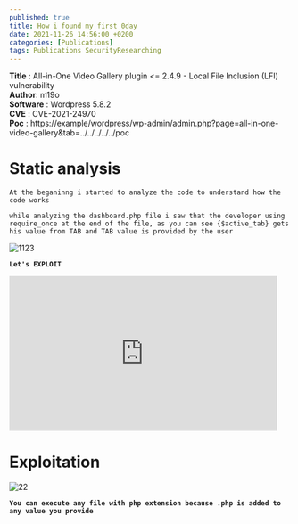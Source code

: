 ```yaml
---
published: true
title: How i found my first 0day 
date: 2021-11-26 14:56:00 +0200
categories: [Publications]
tags: Publications SecurityResearching
---
```




**Title** : All-in-One Video Gallery plugin <= 2.4.9 - Local File Inclusion (LFI) vulnerability
<br>
**Author**: m19o 
<br>
**Software** : Wordpress 5.8.2
<br>
**CVE** : CVE-2021-24970
<br>
**Poc** : https://example/wordpress/wp-admin/admin.php?page=all-in-one-video-gallery&tab=../../../../../poc
<br>

<h1><strong>Static analysis</strong></h1>
  
```At the beganinng i started to analyze the code to understand how the code works``` 

```while analyzing the dashboard.php file i saw that the developer using require_once at the end of the file, as you can see {$active_tab} gets his value from TAB and TAB value is provided by the user```
  
  
<img src="https://i.ibb.co/hXRcSQp/1123.png" alt="1123" border="0">


**```Let's EXPLOIT```**

<iframe src="https://giphy.com/embed/CY3A9zOlZR8uhFbeok" width="480" height="278" frameBorder="0" class="giphy-embed" allowFullScreen></iframe><p>

<h1><strong>Exploitation</strong></h1>
<img src="https://i.ibb.co/nCSZcPc/22.png" alt="22" border="0">

**```You can execute any file with php extension because .php is added to any value you provide```**
  
  


